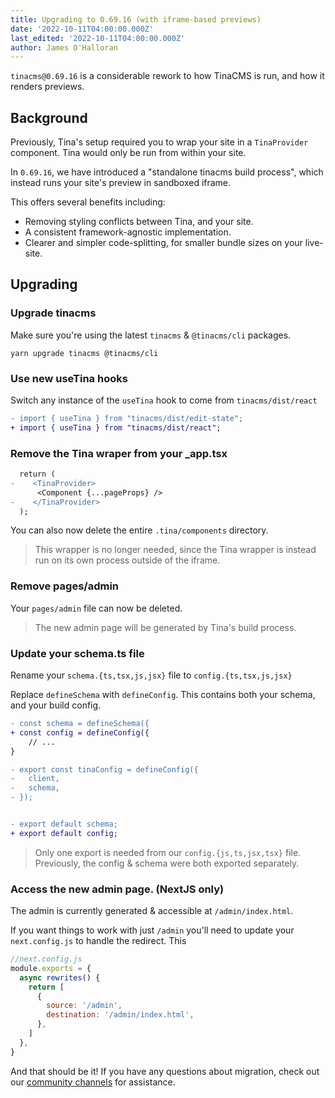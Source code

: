 ```yaml
---
title: Upgrading to 0.69.16 (with iframe-based previews)
date: '2022-10-11T04:00:00.000Z'
last_edited: '2022-10-11T04:00:00.000Z'
author: James O'Halloran
---
```


`tinacms@0.69.16` is a considerable rework to how TinaCMS is run, and how it renders previews.

## Background

Previously, Tina's setup required you to wrap your site in a `TinaProvider` component. Tina would only be run from within your site.

In `0.69.16`, we have introduced a "standalone tinacms build process", which instead runs your site's preview in sandboxed iframe.

This offers several benefits including:

- Removing styling conflicts between Tina, and your site.
- A consistent framework-agnostic implementation.
- Clearer and simpler code-splitting, for smaller bundle sizes on your live-site.

## Upgrading

### Upgrade tinacms

Make sure you're using the latest `tinacms` & `@tinacms/cli` packages.

```
yarn upgrade tinacms @tinacms/cli
```

### Use new useTina hooks

Switch any instance of the `useTina` hook to come from `tinacms/dist/react`

```diff
- import { useTina } from "tinacms/dist/edit-state";
+ import { useTina } from "tinacms/dist/react";
```

### Remove the Tina wraper from your \_app.tsx

```diff
  return (
-    <TinaProvider>
      <Component {...pageProps} />
-    </TinaProvider>
  );
```

You can also now delete the entire `.tina/components` directory.

> This wrapper is no longer needed, since the Tina wrapper is instead run on its own process outside of the iframe.

### Remove pages/admin

Your `pages/admin` file can now be deleted.

> The new admin page will be generated by Tina's build process.

### Update your schema.ts file

Rename your `schema.{ts,tsx,js,jsx}` file to `config.{ts,tsx,js,jsx}`

Replace `defineSchema` with `defineConfig`. This contains both your schema, and your build config.

```diff
- const schema = defineSchema({
+ const config = defineConfig({
    // ...
}

- export const tinaConfig = defineConfig({
-   client,
-   schema,
- });


- export default schema;
+ export default config;
```

> Only one export is needed from our `config.{js,ts,jsx,tsx}` file. Previously, the config & schema were both exported separately.

### Access the new admin page. (NextJS only)

The admin is currently generated & accessible at `/admin/index.html`.

If you want things to work with just `/admin` you'll need to update your `next.config.js` to handle the redirect. This

```js
//next.config.js
module.exports = {
  async rewrites() {
    return [
      {
        source: '/admin',
        destination: '/admin/index.html',
      },
    ]
  },
}
```

And that should be it! If you have any questions about migration, check out our [ community channels](/community/) for assistance.
